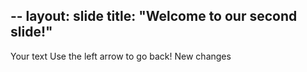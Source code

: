--
layout: slide
title: "Welcome to our second slide!"
---
Your text
Use the left arrow to go back!
New changes
